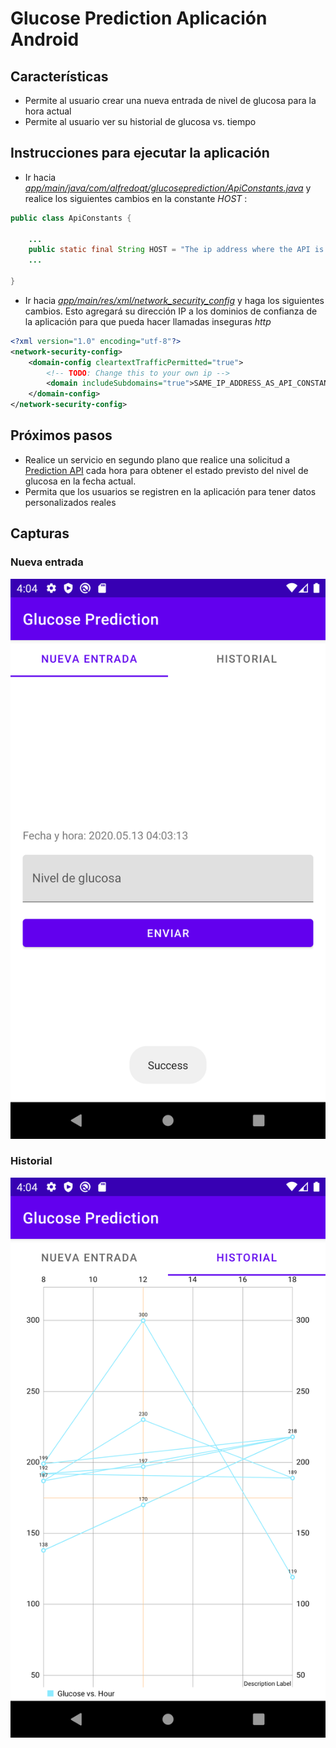 # Glucose Prediction Aplicación Android 

## Características
- Permite al usuario crear una nueva entrada de nivel de glucosa para la hora actual
- Permite al usuario ver su historial de glucosa vs. tiempo

## Instrucciones para ejecutar la aplicación
- Ir hacia *[app/main/java/com/alfredoqt/glucoseprediction/ApiConstants.java](https://github.com/Auto-Learning-BioTech/GlucosePrediction/blob/master/app/src/main/java/com/alfredoqt/glucoseprediction/ApiConstants.java)* y realice los siguientes cambios en la constante *HOST* :

```java
public class ApiConstants {

    ...
    public static final String HOST = "The ip address where the API is running";
    ...

}
```
- Ir hacia *[app/main/res/xml/network_security_config](https://github.com/Auto-Learning-BioTech/GlucosePrediction/blob/master/app/src/main/res/xml/network_security_config.xml)* y haga los siguientes cambios. Esto agregará su dirección IP a los dominios de confianza de la aplicación para que pueda hacer llamadas inseguras *http* 

```xml
<?xml version="1.0" encoding="utf-8"?>
<network-security-config>
    <domain-config cleartextTrafficPermitted="true">
        <!-- TODO: Change this to your own ip -->
        <domain includeSubdomains="true">SAME_IP_ADDRESS_AS_API_CONSTANTS</domain>
    </domain-config>
</network-security-config>
```

## Próximos pasos
- Realice un servicio en segundo plano que realice una solicitud a [Prediction API](https://github.com/Auto-Learning-BioTech/Glucose-Prediction) cada hora para obtener el estado previsto del nivel de glucosa en la fecha actual.
- Permita que los usuarios se registren en la aplicación para tener datos personalizados reales

## Capturas

### Nueva entrada

![New Entry](https://github.com/Auto-Learning-BioTech/GlucosePrediction/blob/master/screenshots/new_entry.png)

### Historial

![History](https://github.com/Auto-Learning-BioTech/GlucosePrediction/blob/master/screenshots/history.png)
